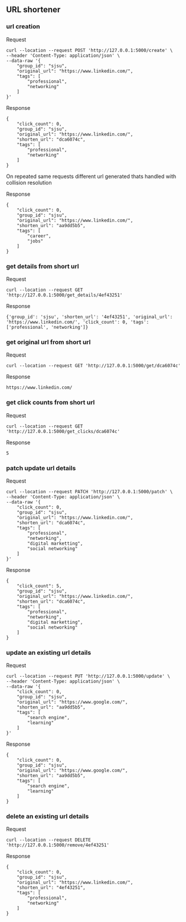 ## URL shortener 

### url creation

Request
```
curl --location --request POST 'http://127.0.0.1:5000/create' \
--header 'Content-Type: application/json' \
--data-raw '{
    "group_id": "sjsu",
    "original_url": "https://www.linkedin.com/",
    "tags": [
        "professional",
        "networking"
    ]
}'
```

Response
```
{
    "click_count": 0,
    "group_id": "sjsu",
    "original_url": "https://www.linkedin.com/",
    "shorten_url": "dca6074c",
    "tags": [
        "professional",
        "networking"
    ]
}
```

On repeated same requests different url generated thats handled with collision resolution


Response
```
{
    "click_count": 0,
    "group_id": "sjsu",
    "original_url": "https://www.linkedin.com/",
    "shorten_url": "aa9dd5b5",
    "tags": [
        "career",
        "jobs"
    ]
}
```


### get details from short url

Request
```
curl --location --request GET 'http://127.0.0.1:5000/get_details/4ef43251'
```

Response
```
{'group_id': 'sjsu', 'shorten_url': '4ef43251', 'original_url': 'https://www.linkedin.com/', 'click_count': 0, 'tags':
['professional', 'networking']}
```

### get original url from short url

Request
```
curl --location --request GET 'http://127.0.0.1:5000/get/dca6074c'
```

Response
```
https://www.linkedin.com/
```

### get click counts from short url

Request
```
curl --location --request GET 'http://127.0.0.1:5000/get_clicks/dca6074c'
```

Response
```
5
```

### patch update url details

Request
```
curl --location --request PATCH 'http://127.0.0.1:5000/patch' \
--header 'Content-Type: application/json' \
--data-raw '{
    "click_count": 0,
    "group_id": "sjsu",
    "original_url": "https://www.linkedin.com/",
    "shorten_url": "dca6074c",
    "tags": [
        "professional",
        "networking",
        "digital marketting",
        "social networking"
    ]
}'
```

Response
```
{
    "click_count": 5,
    "group_id": "sjsu",
    "original_url": "https://www.linkedin.com/",
    "shorten_url": "dca6074c",
    "tags": [
        "professional",
        "networking",
        "digital marketting",
        "social networking"
    ]
}
```

### update an existing url details

Request
```
curl --location --request PUT 'http://127.0.0.1:5000/update' \
--header 'Content-Type: application/json' \
--data-raw '{
    "click_count": 0,
    "group_id": "sjsu",
    "original_url": "https://www.google.com/",
    "shorten_url": "aa9dd5b5",
    "tags": [
        "search engine",
        "learning"
    ]
}'
```

Response
```
{
    "click_count": 0,
    "group_id": "sjsu",
    "original_url": "https://www.google.com/",
    "shorten_url": "aa9dd5b5",
    "tags": [
        "search engine",
        "learning"
    ]
}
```

### delete an existing url details

Request
```
curl --location --request DELETE 'http://127.0.0.1:5000/remove/4ef43251'
```

Response
```
{
    "click_count": 0,
    "group_id": "sjsu",
    "original_url": "https://www.linkedin.com/",
    "shorten_url": "4ef43251",
    "tags": [
        "professional",
        "networking"
    ]
}
```

